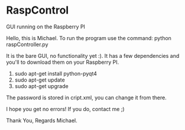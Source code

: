 # RaspControl
GUI running on the Raspberry PI

Hello, this is Michael.
To run the program use the command: python raspController.py

It is the bare GUI, no functionality yet :). It has a few dependencies and you'll to download them on your Raspberry PI.
1. sudo apt-get install python-pyqt4
2. sudo apt-get update
3. sudo apt-get upgrade

The password is stored in cript.xml, you can change it from there.

I hope you get no errors! If you do, contact me ;)

Thank You, Regards Michael.
